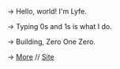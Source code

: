 → Hello, world! I'm Lyfe.

→ Typing 0s and 1s is what I do.

→ Building, Zero One Zero.

→ [More](https://twitter.com/010engine) // [Site](https//lyfe.fyi)
